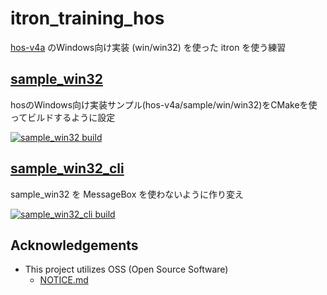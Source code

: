 # itron_training_hos

[hos-v4a](https://github.com/ryuz/hos-v4a) のWindows向け実装 (win/win32) を使った itron を使う練習

## [sample_win32](./sample_win32)

hosのWindows向け実装サンプル(hos-v4a/sample/win/win32)をCMakeを使ってビルドするように設定

[![sample_win32 build](https://github.com/steelpipe75/itron_training_hos/actions/workflows/CI-sample_win32.yml/badge.svg)](https://github.com/steelpipe75/itron_training_hos/actions/workflows/CI-sample_win32.yml)

## [sample_win32_cli](./sample_win32_cli)

sample_win32 を MessageBox を使わないように作り変え

[![sample_win32_cli build](https://github.com/steelpipe75/itron_training_hos/actions/workflows/CI-sample_win32_cli.yml/badge.svg)](https://github.com/steelpipe75/itron_training_hos/actions/workflows/CI-sample_win32_cli.yml)

## Acknowledgements
- This project utilizes OSS (Open Source Software)
    - [NOTICE.md](NOTICE.md)
